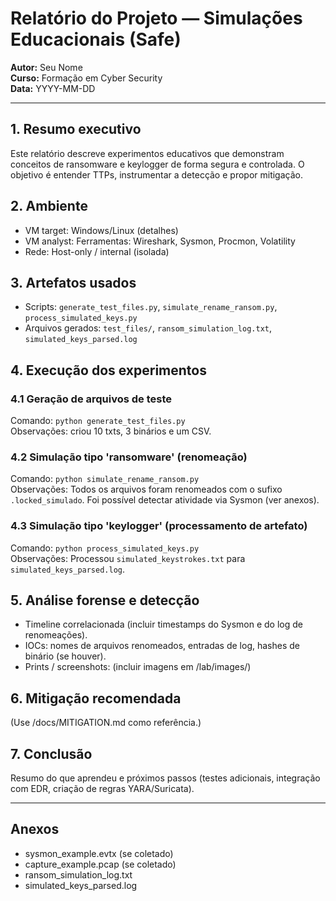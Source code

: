# Relatório do Projeto — Simulações Educacionais (Safe)

**Autor:** Seu Nome  
**Curso:** Formação em Cyber Security  
**Data:** YYYY-MM-DD

---

## 1. Resumo executivo
Este relatório descreve experimentos educativos que demonstram conceitos de ransomware e keylogger de forma segura e controlada. O objetivo é entender TTPs, instrumentar a detecção e propor mitigação.

## 2. Ambiente
- VM target: Windows/Linux (detalhes)
- VM analyst: Ferramentas: Wireshark, Sysmon, Procmon, Volatility
- Rede: Host-only / internal (isolada)

## 3. Artefatos usados
- Scripts: `generate_test_files.py`, `simulate_rename_ransom.py`, `process_simulated_keys.py`
- Arquivos gerados: `test_files/`, `ransom_simulation_log.txt`, `simulated_keys_parsed.log`

## 4. Execução dos experimentos
### 4.1 Geração de arquivos de teste
Comando: `python generate_test_files.py`  
Observações: criou 10 txts, 3 binários e um CSV.

### 4.2 Simulação tipo 'ransomware' (renomeação)
Comando: `python simulate_rename_ransom.py`  
Observações: Todos os arquivos foram renomeados com o sufixo `.locked_simulado`. Foi possível detectar atividade via Sysmon (ver anexos).

### 4.3 Simulação tipo 'keylogger' (processamento de artefato)
Comando: `python process_simulated_keys.py`  
Observações: Processou `simulated_keystrokes.txt` para `simulated_keys_parsed.log`.

## 5. Análise forense e detecção
- Timeline correlacionada (incluir timestamps do Sysmon e do log de renomeações).
- IOCs: nomes de arquivos renomeados, entradas de log, hashes de binário (se houver).
- Prints / screenshots: (incluir imagens em /lab/images/)

## 6. Mitigação recomendada
(Use /docs/MITIGATION.md como referência.)

## 7. Conclusão
Resumo do que aprendeu e próximos passos (testes adicionais, integração com EDR, criação de regras YARA/Suricata).

---

## Anexos
- sysmon_example.evtx (se coletado)
- capture_example.pcap (se coletado)
- ransom_simulation_log.txt
- simulated_keys_parsed.log
